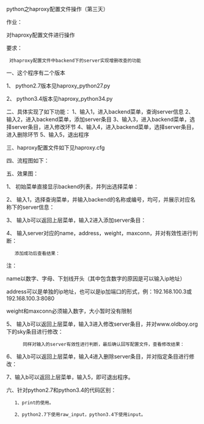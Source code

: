 python之haproxy配置文件操作（第三天）

作业：

对haproxy配置文件进行操作

要求：

     对haproxy配置文件中backend下的server实现增删改查的功能

 

一、这个程序有二个版本

1、 python2.7版本见haproxy_python27.py

2、 python3.4版本见haproxy_python34.py

 

二、具体实现了如下功能：
     1、输入1，进入backend菜单，查询server信息
     2、输入2，进入backend菜单，添加server条目
     3、输入3，进入backend菜单，选择server条目，进入修改环节
     4、输入4，进入backend菜单，选择server条目，进入删除环节
     5、输入5，退出程序

三、haproxy配置文件如下见haproxy.cfg

 

四、流程图如下：


五、效果图：

1、  初始菜单直接显示backend列表，并列出选择菜单：

  

2、  输入1，选择查询菜单，并输入backend的名称或编号，均可，并展示对应名称下的server信息：


3、  输入b可以返回上层菜单，输入2进入添加server条目：


4、  输入server对应的name，address，weight，maxconn，并对有效性进行判断：


       添加成功后查看结果：

 

注：

name以数字、字母、下划线开头（其中包含数字的原因是可以输入ip地址）

address可以是单独的ip地址，也可以是ip加端口的形式，例：192.168.100.3或192.168.100.3:8080

weight和maxconn必须输入数字，大小暂时没有限制

 

5、 输入b可以返回上层菜单，输入3进入修改server条目，并对www.oldboy.org下的sky条目进行修改：


          同样对输入的server有效性进行判断，最后确认回写配置文件，查看修改结果：


6、  输入b可以返回上层菜单，输入4进入删除server条目，并对指定条目进行修改：

 

7、输入b可以返回上层菜单，输入5，即可退出程序。

 

六、针对python2.7和python3.4的代码区别：

       1、print的使用。

       2、python2.7下使用raw_input，python3.4下使用input。
